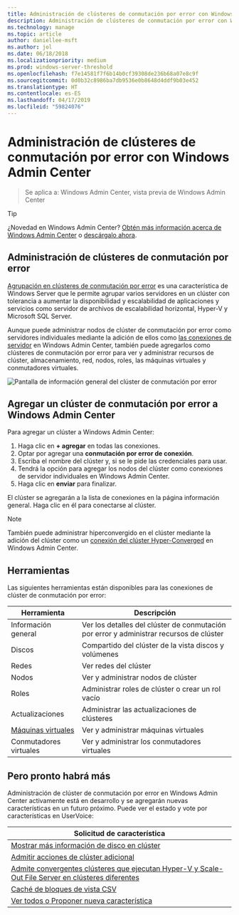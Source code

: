 ```yaml
---
title: Administración de clústeres de conmutación por error con Windows Admin Center
description: Administración de clústeres de conmutación por error con Windows Admin Center (proyecto Honolulu)
ms.technology: manage
ms.topic: article
author: daniellee-msft
ms.author: jol
ms.date: 06/18/2018
ms.localizationpriority: medium
ms.prod: windows-server-threshold
ms.openlocfilehash: f7e14581f7f6b14b0cf39308de236b68a07e8c9f
ms.sourcegitcommit: 0d0b32c8986ba7db9536e0b8648d4ddf9b03e452
ms.translationtype: HT
ms.contentlocale: es-ES
ms.lasthandoff: 04/17/2019
ms.locfileid: "59824076"
---
```

# <a name="manage-failover-clusters-with-windows-admin-center"></a>Administración de clústeres de conmutación por error con Windows Admin Center

>Se aplica a: Windows Admin Center, vista previa de Windows Admin Center

> [!Tip]
> ¿Novedad en Windows Admin Center?
> [Obtén más información acerca de Windows Admin Center](../understand/windows-admin-center.md) o [descárgalo ahora](https://aka.ms/windowsadmincenter).

## <a name="managing-failover-clusters"></a>Administración de clústeres de conmutación por error
[Agrupación en clústeres de conmutación por error](https://docs.microsoft.com/windows-server/failover-clustering/failover-clustering-overview) es una característica de Windows Server que le permite agrupar varios servidores en un clúster con tolerancia a aumentar la disponibilidad y escalabilidad de aplicaciones y servicios como servidor de archivos de escalabilidad horizontal, Hyper-V y Microsoft SQL Server.

Aunque puede administrar nodos de clúster de conmutación por error como servidores individuales mediante la adición de ellos como [las conexiones de servidor](manage-servers.md) en Windows Admin Center, también puede agregarlos como clústeres de conmutación por error para ver y administrar recursos de clúster, almacenamiento, red, nodos, roles, las máquinas virtuales y conmutadores virtuales.

![Pantalla de información general del clúster de conmutación por error](../media/manage-failover-clusters/fcm-overview.png)

## <a name="adding-a-failover-cluster-to-windows-admin-center"></a>Agregar un clúster de conmutación por error a Windows Admin Center
Para agregar un clúster a Windows Admin Center:

1. Haga clic en **+ agregar** en todas las conexiones.
2. Optar por agregar una **conmutación por error de conexión**.
3. Escriba el nombre del clúster y, si se le pide las credenciales para usar.
4. Tendrá la opción para agregar los nodos del clúster como conexiones de servidor individuales en Windows Admin Center.
5. Haga clic en **enviar** para finalizar.

El clúster se agregarán a la lista de conexiones en la página información general. Haga clic en él para conectarse al clúster.

> [!NOTE]
> También puede administrar hiperconvergido en el clúster mediante la adición del clúster como un [conexión del clúster Hyper-Converged](manage-hyper-converged.md) en Windows Admin Center.

## <a name="tools"></a>Herramientas

Las siguientes herramientas están disponibles para las conexiones de clúster de conmutación por error:

| Herramienta | Descripción |
| ---- | ----------- |
| Información general | Ver los detalles del clúster de conmutación por error y administrar recursos de clúster |
| Discos | Compartido del clúster de la vista discos y volúmenes |
| Redes | Ver redes del clúster |
| Nodos | Ver y administrar nodos de clúster |
| Roles | Administrar roles de clúster o crear un rol vacío |
| Actualizaciones | Administrar las actualizaciones de clústeres |
| [Máquinas virtuales](manage-virtual-machines.md) | Ver y administrar máquinas virtuales |
| Conmutadores virtuales | Ver y administrar los conmutadores virtuales |

## <a name="more-coming"></a>Pero pronto habrá más

Administración de clúster de conmutación por error en Windows Admin Center activamente está en desarrollo y se agregarán nuevas características en un futuro próximo. Puede ver el estado y vote por características en UserVoice:

|Solicitud de característica|
|-------|
| [Mostrar más información de disco en clúster](https://windowsserver.uservoice.com/forums/295071-management-tools/suggestions/31740424--cluster-more-disk-info-in-failover-cluster-manag) |
| [Admitir acciones de clúster adicional](https://windowsserver.uservoice.com/forums/295071-management-tools/suggestions/33558076--fcm-full-csv-management-cycle-in-one-place) |
| [Admite convergentes clústeres que ejecutan Hyper-V y Scale-Out File Server en clústeres diferentes](https://windowsserver.uservoice.com/forums/295071-management-tools/suggestions/31729741--cluster-support-for-converged-architecture) |
| [Caché de bloques de vista CSV](https://windowsserver.uservoice.com/forums/295071-management-tools/suggestions/31669477--cluster-csv-block-cache) |
| [Ver todos o Proponer nueva característica](https://windowsserver.uservoice.com/forums/295071/filters/top?category_id=319162&query=%5Bcluster%5D) |